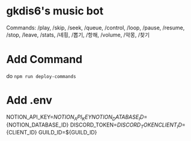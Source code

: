 # gkdis6's music bot

Commands: /play, /skip, /seek, /queue, /control, /loop, /pause, /resume, /stop, /leave, /stats, /녜힁, /뽑기, /항해, /volume, /악몽, /찾기

# Add Command

do `npm run deploy-commands`

# Add .env

NOTION_API_KEY=${NOTION_API_KEY}
NOTION_DATABASE_ID=${NOTION_DATABASE_ID}
DISCORD_TOKEN=${DISCORD_TOKEN}
CLIENT_ID=${CLIENT_ID}
GUILD_ID=${GUILD_ID}
